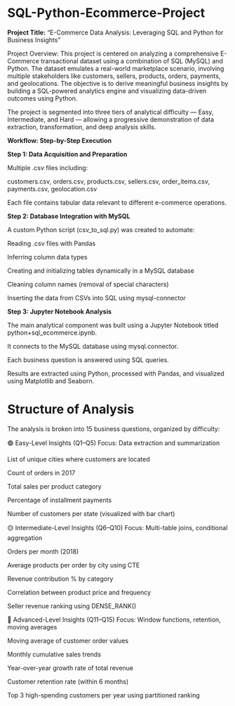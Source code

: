 # SQL-Python-Ecommerce-Project

**Project Title:**
“E-Commerce Data Analysis: Leveraging SQL and Python for Business Insights”

Project Overview:
This project is centered on analyzing a comprehensive E-Commerce transactional dataset using a combination of SQL (MySQL) and Python. The dataset emulates a real-world marketplace scenario, involving multiple stakeholders like customers, sellers, products, orders, payments, and geolocations. The objective is to derive meaningful business insights by building a SQL-powered analytics engine and visualizing data-driven outcomes using Python.

The project is segmented into three tiers of analytical difficulty — Easy, Intermediate, and Hard — allowing a progressive demonstration of data extraction, transformation, and deep analysis skills.

**Workflow: Step-by-Step Execution**
 
**Step 1: Data Acquisition and Preparation**

Multiple .csv files including:

customers.csv, orders.csv, products.csv, sellers.csv, order_items.csv, payments.csv, geolocation.csv

Each file contains tabular data relevant to different e-commerce operations.




**Step 2: Database Integration with MySQL**

A custom Python script (csv_to_sql.py) was created to automate:

Reading .csv files with Pandas

Inferring column data types

Creating and initializing tables dynamically in a MySQL database

Cleaning column names (removal of special characters)

Inserting the data from CSVs into SQL using mysql-connector




**Step 3: Jupyter Notebook Analysis**

The main analytical component was built using a Jupyter Notebook titled python+sql_ecommerce.ipynb.

It connects to the MySQL database using mysql.connector.

Each business question is answered using SQL queries.

Results are extracted using Python, processed with Pandas, and visualized using Matplotlib and Seaborn.




# Structure of Analysis

The analysis is broken into 15 business questions, organized by difficulty:

🟢 Easy-Level Insights (Q1–Q5)
Focus: Data extraction and summarization

List of unique cities where customers are located

Count of orders in 2017

Total sales per product category

Percentage of installment payments

Number of customers per state (visualized with bar chart)



🟡 Intermediate-Level Insights (Q6–Q10)
Focus: Multi-table joins, conditional aggregation

Orders per month (2018)

Average products per order by city using CTE

Revenue contribution % by category

Correlation between product price and frequency

Seller revenue ranking using DENSE_RANK()



🔴 Advanced-Level Insights (Q11–Q15)
Focus: Window functions, retention, moving averages

Moving average of customer order values

Monthly cumulative sales trends

Year-over-year growth rate of total revenue

Customer retention rate (within 6 months)

Top 3 high-spending customers per year using partitioned ranking
